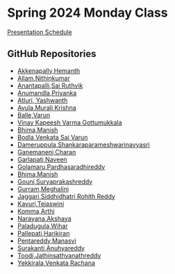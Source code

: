 # Spring 2024 Monday Class

[Presentation Schedule](https://docs.google.com/spreadsheets/d/1l93PcnjAvqIapw6Hy5gsUPWsACCBVl--ydAGraWQEs4/edit?usp=sharing)

## GitHub Repositories 

- [Akkenapally,Hemanth](https://github.com/Hemanth-Akkenapally/UMBC-DATA606-Capstone)
- [Allam,Nithinkumar](https://github.com/Nithin3636/UMBC-DATA606-Capstone)
- [Anantapalli,Sai Ruthvik](https://github.com/SaiRuthvik17/UMBC-DATA606-Capstone)
- [Anumandla,Priyanka](https://github.com/priyanka903/UMBC-DATA606-Capstone)
- [Atluri, Yashwanth](https://github.com/YASHCHOWDARY/UMBC-DATA606-Capstone)
- [Avula,Murali Krishna](https://github.com/muralikrishna02/UMBC-DATA606-Capstone)
- [Balle,Varun](https://github.com/varun570/UMBC-DATA606-Capstone)
- [Vinay Kapeesh Varma Gottumukkala](https://github.com/kapeeshvarma/UMBC-DATA606-Capstone/)
- [Bhima,Manish](https://github.com/manishbhima/UMBC-DATA606-Capstone)
- [Bodla,Venkata Sai Varun](https://github.com/Varunbodla/UMBC-DATA606-Capstone)		
- [Dameruppula,Shankaraparameshwarinavyasri](https://github.com/dspnavyasri/UMBC-DATA606-Capstone)
- [Ganemaneni,Charan](https://github.com/charangani/UMBC-DATA606-Capstone)
- [Garlapati,Naveen](https://github.com/naveen02589/UMBC-DATA606-Capstone)
- [Golamaru,Pardhasaradhireddy]()		
- [Bhima,Manish]()		
- [Gouni,Suryaprakashreddy](https://github.com/surya61422/UMBC-DATA606-Capstone)	
- [Gurram,Meghalini](https://github.com/Meghalini/UMBC-DATA606-Capstone)
- [Jaggari,Siddhidhatri Rohith Reddy](https://github.com/SiddhiRohith29/UMBC-DATA606-Capstone)
- [Kavuri,Tejaswini](https://github.com/TejaswiniKav/UMBC-DATA606-Capstone)
- [Komma,Arthi](https://github.com/arthik1699/UMBC-DATA606-CAPSTONE)
- [Narayana,Akshaya](	https://github.com/AkshayaNarayana/UMBC-DATA606-Capstone)
- [Paladugula,Wihar](	https://github.com/vicky545/UMBC-DATA606-Capstone/)
- [Pallepati,Harikiran](https://github.com/harikiranpallepati/UMBC-DATA606-Capstone)
- [Pentareddy,Manasvi](https://github.com/ManasviPentareddy/UMBC-DATA606-Capstone)
- [Surakanti,Anuhyareddy](https://github.com/anuhyasurakanti/UMBC-DATA606-Capstone)
- [Toodi,Jathinsathyanathreddy]()		
- [Yekkirala,Venkata Rachana](https://github.com/RachanaYekkirala18/UMBC-DATA606-Capstone)



